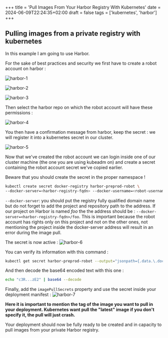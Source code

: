 +++
title = 'Pull Images From Your Harbor Registry With Kubernetes'
date = 2024-06-09T22:24:35+02:00
draft = false
tags = ['kubernetes', 'harbor']
+++

## Pulling images from a private registry with kubernetes

In this example I am going to use Harbor.

For the sake of best practices and security we first have to create a robot account on harbor :

![harbor-1](/harbor-1.png)

![harbor-2](/harbor-2.png)

![harbor-3](/harbor-3.png)

Then select the harbor repo on which the robot account will have these permissions :

![harbor-4](/harbor-4.png)

You then have a confirmation message from harbor, keep the secret : we will register it into a kubernetes secret in our cluster.

![harbor-5](/harbor-5.png)

Now that we've created the robot account we can login inside one of our cluster machine (the one you are using kubeadm on) and create a secret containing the robot account secret we've copied earlier. 

Beware that you should create the secret in the proper namespace !

```bash
kubectl create secret docker-registry harbor-preprod-robot \
--docker-server=<harbor-registry-fqdn> --docker-username=<robot-username> --docker-password=<robot-secret> -n <your-namespace>
```

`--docker-server`: you should put the registry fully qualified domain name but do not forget to add the project and repository path to the address. If our project on Harbor is named *foo* the the address should be : `--docker-server=<harbor-registry-fqdn>/foo`. This is important because the robot account has rights only on this project and not on the other ones, not mentioning the project inside the docker-server address will result in an error during the image pull. 

The secret is now active : 
![harbor-6](/harbor-6.png)

You can verify its information with this command : 
```bash
kubectl get secret harbor-preprod-robot --output="jsonpath={.data.\.dockerconfigjson}" | base64 --decode
```
And then decode the base64 encoded text with this one : 
```bash
echo "c3R...zE2" | base64 --decode
```

Finally, add the `imagePullSecrets` property and use the secret inside your deployment manifest :
![harbor-7](/harbor-7.png)

**Here it is important to mention the tag of the image you want to pull in your deployment. Kubernetes want pull the "latest" image if you don't specify it, the pull will just crash.**

Your deployment should now be fully ready to be created and in capacity to pull images from your private Harbor registry.
